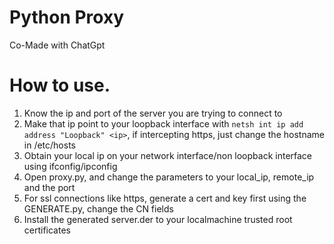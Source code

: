 # Python Proxy
Co-Made with ChatGpt

# How to use.
1. Know the ip and port of the server you are trying to connect to
2. Make that ip point to your loopback interface with `netsh int ip add address "Loopback" <ip>`, if intercepting https, just change the hostname in /etc/hosts
3. Obtain your local ip on your network interface/non loopback interface using ifconfig/ipconfig
4. Open proxy.py, and change the parameters to your local_ip, remote_ip and the port
5. For ssl connections like https, generate a cert and key first using the GENERATE.py, change the CN fields
6. Install the generated server.der to your localmachine trusted root certificates
